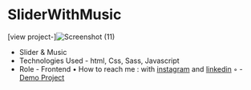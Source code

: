 # SliderWithMusic
[view project-]![Screenshot (11)](https://user-images.githubusercontent.com/120955025/220747151-3753c142-a8da-4b96-baa1-a0c66d2674b8.png)

- Slider & Music
- Technologies Used - html, Css, Sass, Javascript 
- Role - Frontend
• How to reach me : with [instagram](https://www.instagram.com/alinikseresht_web) and [linkedin](https://https://www.linkedin.com/in/ali-nikseresht-966560258/)
◦ - [Demo Project](https://alinikseresht.github.io/SliderWithMusic/)
